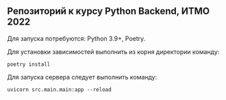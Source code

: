## Репозиторий к курсу Python Backend, ИТМО 2022

Для запуска потребуются: Python 3.9+, Poetry.

Для установки зависимостей выполнить из корня директории команду:
```[bash]
poetry install
```


Для запуска сервера следует выполнить команду:
```[python]
uvicorn src.main.main:app --reload
```